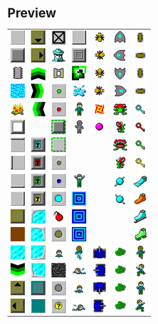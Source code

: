 # Preview

|   |   |   |   |   |   |   |
|---|---|---|---|---|---|---|
| ![X](Floor.png) | ![X](CloneBlockS.png) | ![X](InvisibleWall.png) | ![X](ThinWallSE.png) | ![X](BugN.png) | ![X](GliderN.png) | ![X](ParameciumV.png) |
| ![X](Wall.png) | ![X](CloneBlockE.png) | ![X](Thief.png) | ![X](Cloner.png) | ![X](BugW.png) | ![X](GliderW.png) | ![X](ParameciumH.png) |
| ![X](Chip.png) | ![X](ForceFloorN.png) | ![X](Socket.png) | ![X](ForceFloorRandom.png) | ![X](BugS.png) | ![X](GliderS.png) | ![X](ParameciumV.png) |
| ![X](Water.png) | ![X](ForceFloorE.png) | ![X](GreenButton.png) | ![X](Splash.png) | ![X](BugE.png) | ![X](GliderE.png) | ![X](ParameciumH.png) |
| ![X](Fire.png) | ![X](ForceFloorW.png) | ![X](RedButton.png) | ![X](PlayerWalkNeutral.png) | ![X](Fireball.png) | ![X](TeethN.png) | ![X](BlueKey.png) |
| ![X](HiddenWall.png) | | ![X](ToggleWall.png) | ![X](PlayerBurned.png) | ![X](PinkBall.png) | ![X](TeethW.png) | ![X](RedKey.png) |
| ![X](ThinWallN.png) | ![X](BlueLock.png) | ![X](ToggleFloor.png) | | | ![X](TeethS.png) | ![X](GreenKey.png) |
| ![X](ThinWallW.png) | ![X](RedLock.png) | ![X](BrownButton.png) | | | ![X](TeethE.png) | ![X](YellowKey.png) |
| ![X](ThinWallS.png) | ![X](GreenLock.png) | ![X](BlueButton.png) | ![X](PlayerCheer.png) | | ![X](WalkerV.png) | ![X](Flippers.png) |
| ![X](ThinWallE.png) | ![X](YellowLock.png) | ![X](Teleport.png) | ![X](Exit1.png) | | ![X](WalkerH.png) | ![X](FireBoots.png) |
| ![X](DirtBlock.png) | ![X](IceCornerNW.png) | ![X](Bomb.png) | ![X](Exit2.png) | | | ![X](IceSkates.png) |
| ![X](Dirt.png) | ![X](IceCornerNE.png) | ![X](Trap.png) | ![X](Exit3.png) | | | ![X](SuctionBoots.png) |
| ![X](Ice.png) | ![X](IceCornerSE.png) | ![X](PlayerSwimIdle.png) | ![X](PlayerSwimUp.png) | ![X](TankN.png) | ![X](Blob.png) | ![X](PlayerWalkUp.png) |
| ![X](ForceFloorS.png) | ![X](IceCornerSW.png) | ![X](Gravel.png) | ![X](PlayerSwimLeft.png) | ![X](TankW.png) | ![X](Blob.png) | ![X](PlayerWalkLeft.png) |
| ![X](CloneBlockN.png) | ![X](RealBlueWall.png) | ![X](RecessedWall.png) | ![X](PlayerSwimDown.png) | ![X](TankS.png) | ![X](Blob.png) | ![X](PlayerWalkDown.png) |
| ![X](CloneBlockW.png) | ![X](FakeBlueWall.png) | ![X](Hint.png) | ![X](PlayerSwimRight.png) | ![X](TankE.png) | ![X](Blob.png) | ![X](PlayerWalkRight.png) |
